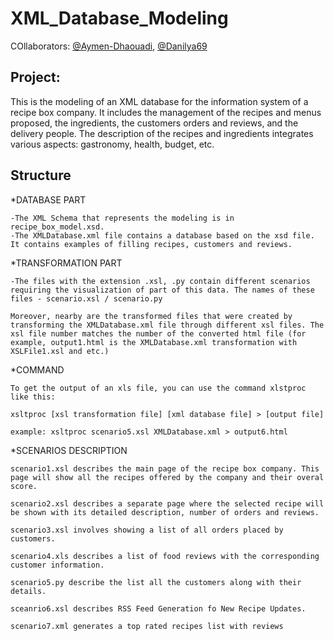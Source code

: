 # XML_Database_Modeling

COllaborators: [@Aymen-Dhaouadi](https://github.com/Aymen-Dhaouadi), [@Danilya69](https://github.com/Danilya69)

Project:
-------
This is the modeling of an XML database for the information system of a recipe box company. It includes the management of the recipes and menus proposed, the ingredients, the customers orders and reviews, and the delivery people. The description of the recipes and ingredients integrates various aspects: gastronomy, health, budget, etc.

Structure
---------

*DATABASE PART

    -The XML Schema that represents the modeling is in recipe_box_model.xsd.
    -The XMLDatabase.xml file contains a database based on the xsd file. It contains examples of filling recipes, customers and reviews.

*TRANSFORMATION PART

    -The files with the extension .xsl, .py contain different scenarios requiring the visualization of part of this data. The names of these files - scenario.xsl / scenario.py

    Moreover, nearby are the transformed files that were created by transforming the XMLDatabase.xml file through different xsl files. The xsl file number matches the number of the converted html file (for example, output1.html is the XMLDatabase.xml transformation with XSLFile1.xsl and etc.)

*COMMAND

    To get the output of an xls file, you can use the command xlstproc like this:
    
    xsltproc [xsl transformation file] [xml database file] > [output file]
    
    example: xsltproc scenario5.xsl XMLDatabase.xml > output6.html

*SCENARIOS DESCRIPTION

    scenario1.xsl describes the main page of the recipe box company. This page will show all the recipes offered by the company and their overal score.

    scenario2.xsl describes a separate page where the selected recipe will be shown with its detailed description, number of orders and reviews.

    scenario3.xsl involves showing a list of all orders placed by customers.

    scenario4.xls describes a list of food reviews with the corresponding customer information.

    scenario5.py describe the list all the customers along with their details.

    sceanrio6.xsl describes RSS Feed Generation fo New Recipe Updates.

    scenario7.xml generates a top rated recipes list with reviews

